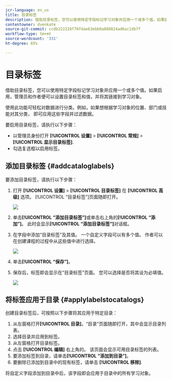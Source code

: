 ```yaml
---
jcr-language: en_us
title: 目录标签
description: 借助目录标签，您可以使用特定字段标记学习对象并应用一个或多个值。如果启用，管理员和作者便可以设置目录标签和值，并将其链接到学习对象。
contentowner: dvenkate
source-git-commit: ccdb222228f76fdae63ebb0a808824ad6ac1db7f
workflow-type: tm+mt
source-wordcount: '331'
ht-degree: 85%

---
```




# 目录标签

借助目录标签，您可以使用特定字段标记学习对象并应用一个或多个值。如果启用，管理员和作者便可以设置目录标签和值，并将其链接到学习对象。

使用此功能可轻松对数据进行分类。例如，如果想根据学习对象的位置、部门或技能对其分类， 即可应用这些字段并过滤数据。

要启用目录标签，请执行以下步骤：

* 以管理员身份打开 **[!UICONTROL 设置]** > **[!UICONTROL 常规]** > **[!UICONTROL 显示目录标签]**.
* 勾选复选框以启用标签。

## 添加目录标签 {#addcataloglabels}

要添加目录标签，请执行以下步骤：

1. 打开  **[!UICONTROL 设置]** > **[!UICONTROL 目录标签]** 在 **[!UICONTROL 高级]** 选项。 [!UICONTROL “目录标签”]页面随即打开。

   ![](assets/catalog-labels-page.png)

1. 单击&#x200B;**[!UICONTROL “添加目录标签”]**&#x200B;或单击右上角的&#x200B;**[!UICONTROL “添加”]**。 此时会显示&#x200B;**[!UICONTROL “添加目录标签”]**&#x200B;对话框。
1. 在字段中添加“目录标签”及其值。 一个自定义字段可以有多个值。 作者可以在创建课程的过程中从这些值中进行选择。

   ![](assets/add-labels.png)

1. 单击&#x200B;**[!UICONTROL “保存”]**。
1. 保存后，标签即会显示在“目录标签”页面。 您可以选择是否将其设为必填值。

   ![](assets/catalog-label.png)

## 将标签应用于目录 {#applylabelstocatalogs}

创建目录标签后，可按照以下步骤将其应用于特定目录：

1. 从左窗格打开&#x200B;**[!UICONTROL 目录]**。“目录”页面随即打开，其中会显示目录列表。
1. 选择目录并应用到标签。
1. 从左窗格打开目录标签。
1. 点击 **[!UICONTROL 编辑]** 右上角的。 该页面会显示可用目录标签的列表。
1. 要添加标签到目录，请单击&#x200B;**[!UICONTROL “添加到目录”]**。
1. 要删除已添加到目录中的现有标签，请单击 **[!UICONTROL 移除]**.

将自定义字段添加到目录中后，该字段即会应用于目录中的所有学习对象。
